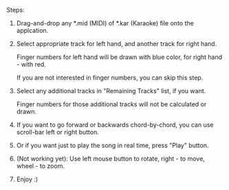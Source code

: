 Steps:

1. Drag-and-drop any *.mid (MIDI) of *.kar (Karaoke) file onto the applcation.

2. Select appropriate track for left hand, and another track for right hand.

   Finger numbers for left hand will be drawn with blue color, for right hand - with red.

   If you are not interested in finger numbers, you can skip this step.

3. Select any additional tracks in "Remaining Tracks" list, if you want.

   Finger numbers for those additional tracks will not be calculated or drawn.

4. If you want to go forward or backwards chord-by-chord, you can use scroll-bar left or right button.

5. Or if you want just to play the song in real time, press "Play" button.

6. (Not working yet): Use left mouse button to rotate, right - to move, wheel - to zoom.

7. Enjoy :)
